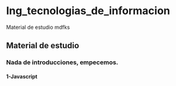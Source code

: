 # Ing_tecnologias_de_informacion
Material de estudio  mdfks


## Material de estudio

### Nada de introducciones, empecemos.


#### 1-Javascript





